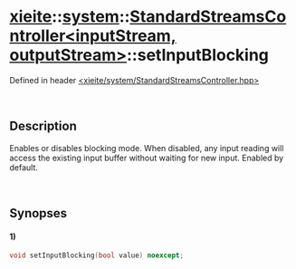 # [xieite](../../xieite.md)\:\:[system](../../system.md)\:\:[StandardStreamsController\<inputStream, outputStream\>](../StandardStreamsController.md)\:\:setInputBlocking
Defined in header [<xieite/system/StandardStreamsController.hpp>](../../../include/xieite/system/StandardStreamsController.hpp)

&nbsp;

## Description
Enables or disables blocking mode. When disabled, any input reading will access the existing input buffer without waiting for new input. Enabled by default.

&nbsp;

## Synopses
#### 1)
```cpp
void setInputBlocking(bool value) noexcept;
```
